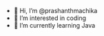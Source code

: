 - 👋 Hi, I’m @prashanthmachika
- 👀 I’m interested in coding
- 🌱 I’m currently learning Java

<!---
prashanthmachika/prashanthmachika is a ✨ special ✨ repository because its `README.md` (this file) appears on your GitHub profile.
You can click the Preview link to take a look at your changes.
--->
